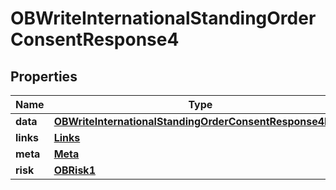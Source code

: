
# OBWriteInternationalStandingOrderConsentResponse4

## Properties
Name | Type | Description | Notes
------------ | ------------- | ------------- | -------------
**data** | [**OBWriteInternationalStandingOrderConsentResponse4Data**](OBWriteInternationalStandingOrderConsentResponse4Data.md) |  | 
**links** | [**Links**](Links.md) |  |  [optional]
**meta** | [**Meta**](Meta.md) |  |  [optional]
**risk** | [**OBRisk1**](OBRisk1.md) |  | 



